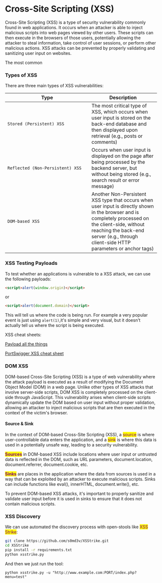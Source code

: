 # Cross-Site Scripting (XSS)

Cross-Site Scripting (XSS) is a type of security vulnerability commonly found in web applications. It occurs when an attacker is able to inject malicious scripts into web pages viewed by other users. These scripts can then execute in the browsers of those users, potentially allowing the attacker to steal information, take control of user sessions, or perform other malicious actions. XSS attacks can be prevented by properly validating and sanitizing user input on websites.

The most common

### Types of XSS

There are three main types of XSS vulnerabilities:

<table><thead><tr><th width="263">Type</th><th>Description</th></tr></thead><tbody><tr><td><code>Stored (Persistent) XSS</code></td><td>The most critical type of XSS, which occurs when user input is stored on the back-end database and then displayed upon retrieval (e.g., posts or comments)</td></tr><tr><td><code>Reflected (Non-Persistent) XSS</code></td><td>Occurs when user input is displayed on the page after being processed by the backend server, but without being stored (e.g., search result or error message)</td></tr><tr><td><code>DOM-based XSS</code></td><td>Another Non-Persistent XSS type that occurs when user input is directly shown in the browser and is completely processed on the client-side, without reaching the back-end server (e.g., through client-side HTTP parameters or anchor tags)</td></tr></tbody></table>

### XSS Testing Payloads

To test whether an applications is vulnerable to a XSS attack, we can use the following payloads:

```html
<script>alert(window.origin)</script>
```

or

```html
<script>alert(document.domain)</script>
```

This will tell us where the code is being run. For example a very popular event is just using `alert(1)`,it's simple and very visual, but it doesn't actually tell us where the script is being executed.

XSS cheat sheets:

[Payload all the things](https://github.com/swisskyrepo/PayloadsAllTheThings/tree/master/XSS%20Injection)

[PortSwigger XSS cheat sheet](https://portswigger.net/web-security/cross-site-scripting/cheat-sheet)



### DOM XSS

DOM-based Cross-Site Scripting (XSS) is a type of web vulnerability where the attack payload is executed as a result of modifying the Document Object Model (DOM) in a web page. Unlike other types of XSS attacks that involve server-side scripts, DOM XSS is completely processed on the client-side through JavaScript. This vulnerability arises when client-side scripts dynamically update the DOM based on user input without proper validation, allowing an attacker to inject malicious scripts that are then executed in the context of the victim's browser.

#### Source & Sink

In the context of DOM-based Cross-Site Scripting (XSS), a <mark style="color:purple;">source</mark> is where user-controllable data enters the application, and a <mark style="color:purple;">sink</mark> is where this data is used in a potentially unsafe way, leading to a security vulnerability.

<mark style="color:purple;">**Sources**</mark> in DOM-based XSS include locations where user input or untrusted data is reflected in the DOM, such as URL parameters, document.location, document.referrer, document.cookie, etc.

<mark style="color:purple;">**Sinks**</mark> are places in the application where the data from sources is used in a way that can be exploited by an attacker to execute malicious scripts. Sinks can include functions like eval(), innerHTML, document.write(), etc.

To prevent DOM-based XSS attacks, it's important to properly sanitize and validate user input before it is used in sinks to ensure that it does not contain malicious scripts.

### XSS Discovery

We can use automated the discovery process with open-stools like <mark style="color:purple;">XSS Strike</mark>:

```bash
git clone https://github.com/s0md3v/XSStrike.git
cd XSStrike
pip install -r requirements.txt
python xsstrike.py
```

And then we just run the tool:

```shell-session
python xsstrike.py -u "http://www.example.com:PORT/index.php?menu=test" 
```

